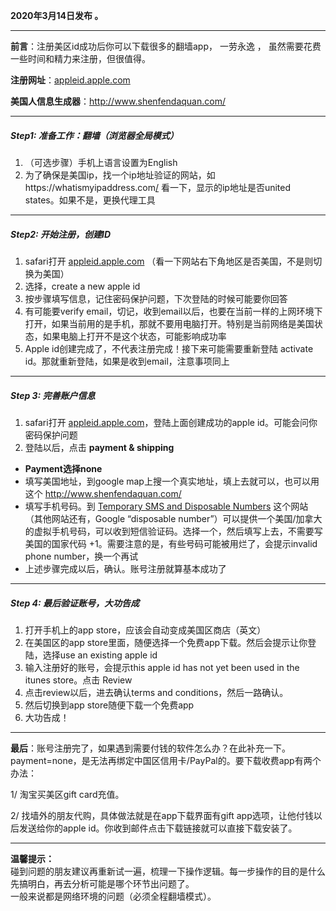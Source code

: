 <!-- wp:paragraph -->
<p><strong>2020年3月14日发布 。 </strong></p>
<!-- /wp:paragraph -->

<!-- wp:separator -->
<hr class="wp-block-separator"/>
<!-- /wp:separator -->

<!-- wp:paragraph -->
<p><strong>前言</strong>：注册美区id成功后你可以下载很多的翻墙app， 一劳永逸 ， 虽然需要花费一些时间和精力来注册，但很值得。</p>
<!-- /wp:paragraph -->

<!-- wp:paragraph -->
<p><strong> 注册网址</strong>：<a href="http://appleid.apple.com ">appleid.apple.com </a></p>
<!-- /wp:paragraph -->

<!-- wp:paragraph -->
<p><strong>美国人信息生成器</strong>：<a href="http://www.shenfendaquan.com/" target="_blank" rel="noreferrer noopener" aria-label="http://www.shenfendaquan.com/（在新窗口打开）">http://www.shenfendaquan.com/</a></p>
<!-- /wp:paragraph -->

<!-- wp:separator -->
<hr class="wp-block-separator"/>
<!-- /wp:separator -->

<!-- wp:heading {"level":5} -->
<h5>Step1: 准备工作：翻墙（浏览器全局模式）</h5>
<!-- /wp:heading -->

<!-- wp:list {"ordered":true} -->
<ol><li>（可选步骤）手机上语言设置为English</li><li>为了确保是美国ip，找一个ip地址验证的网站，如<a href="https://whatismyipaddress.com/" target="_blank" rel="noreferrer noopener" aria-label="￼https://whatismyipaddress.com（在新窗口打开）"><a rel="noreferrer noopener" href="https://link.zhihu.com/?target=https%3A//whatismyipaddress.com/" target="_blank"></a>https://whatismyipaddress.com</a><a href="https://whatismyipaddress.com/">/</a> 看一下，显示的ip地址是否united states。如果不是，更换代理工具</li></ol>
<!-- /wp:list -->

<!-- wp:separator -->
<hr class="wp-block-separator"/>
<!-- /wp:separator -->

<!-- wp:heading {"level":5} -->
<h5>Step2: 开始注册，创建ID</h5>
<!-- /wp:heading -->

<!-- wp:list {"ordered":true} -->
<ol><li>safari打开 <a href="http://appleid.apple.com" target="_blank" rel="noreferrer noopener" aria-label="（在新窗口打开）">appleid.apple.com</a> （看一下网站右下角地区是否美国，不是则切换为美国）</li><li>选择，create a new apple id</li><li>按步骤填写信息，记住密码保护问题，下次登陆的时候可能要你回答</li><li>有可能要verify email，切记，收到email以后，也要在当前一样的上网环境下打开，如果当前用的是手机，那就不要用电脑打开。特别是当前网络是美国状态，如果电脑上打开不是这个状态，可能影响成功率</li><li>Apple id创建完成了，不代表注册完成！接下来可能需要重新登陆 activate id。那就重新登陆，如果是收到email，注意事项同上</li></ol>
<!-- /wp:list -->

<!-- wp:separator -->
<hr class="wp-block-separator"/>
<!-- /wp:separator -->

<!-- wp:heading {"level":5} -->
<h5>Step 3: 完善账户信息</h5>
<!-- /wp:heading -->

<!-- wp:list {"ordered":true} -->
<ol><li>safari打开 <a href="http://appleid.apple.com" target="_blank" rel="noreferrer noopener" aria-label="appleid.apple.com（在新窗口打开）">appleid.apple.com</a>，登陆上面创建成功的apple id。可能会问你密码保护问题</li><li>登陆以后，点击 <strong>payment &amp; shipping</strong></li></ol>
<!-- /wp:list -->

<!-- wp:list -->
<ul><li><strong>Payment选择none</strong></li><li>填写美国地址，到google map上搜一个真实地址，填上去就可以，也可以用这个 <a href="http://www.shenfendaquan.com/ " target="_blank" rel="noreferrer noopener" aria-label="http://www.shenfendaquan.com/ （在新窗口打开）">http://www.shenfendaquan.com/ </a></li><li>填写手机号码。到 <a rel="noreferrer noopener" aria-label="（在新窗口打开）" href="https://smsreceivefree.com/country/usa" target="_blank">Temporary SMS and Disposable Numbers</a> 这个网站（其他网站还有，Google “disposable number”）可以提供一个美国/加拿大的虚拟手机号码，可以收到短信验证码。选择一个，然后填写上去，不需要写美国的国家代码 +1。需要注意的是，有些号码可能被用烂了，会提示invalid phone number，换一个再试</li><li>上述步骤完成以后，确认。账号注册就算基本成功了</li></ul>
<!-- /wp:list -->

<!-- wp:separator -->
<hr class="wp-block-separator"/>
<!-- /wp:separator -->

<!-- wp:heading {"level":5} -->
<h5>Step 4: 最后验证账号，大功告成</h5>
<!-- /wp:heading -->

<!-- wp:list {"ordered":true} -->
<ol><li>打开手机上的app store，应该会自动变成美国区商店（英文）</li><li>在美国区的app store里面，随便选择一个免费app下载。然后会提示让你登陆，选择use an existing apple id</li><li>输入注册好的账号，会提示this apple id has not yet been used in the itunes store。点击 Review</li><li>点击review以后，进去确认terms and conditions，然后一路确认。</li><li>然后切换到app store随便下载一个免费app</li><li>大功告成！</li></ol>
<!-- /wp:list -->

<!-- wp:separator -->
<hr class="wp-block-separator"/>
<!-- /wp:separator -->

<!-- wp:paragraph -->
<p><strong>最后</strong>：账号注册完了，如果遇到需要付钱的软件怎么办？在此补充一下。payment=none，是无法再绑定中国区信用卡/PayPal的。要下载收费app有两个办法：</p>
<!-- /wp:paragraph -->

<!-- wp:paragraph -->
<p>1/ 淘宝买美区gift card充值。</p>
<!-- /wp:paragraph -->

<!-- wp:paragraph -->
<p>2/ 找墙外的朋友代购，具体做法就是在app下载界面有gift app选项，让他付钱以后发送给你的apple id。你收到邮件点击下载链接就可以直接下载安装了。</p>
<!-- /wp:paragraph -->

<!-- wp:separator -->
<hr class="wp-block-separator"/>
<!-- /wp:separator -->

<!-- wp:paragraph -->
<p><strong>温馨提示：</strong><br>碰到问题的朋友建议再重新试一遍，梳理一下操作逻辑。每一步操作的目的是什么先搞明白，再去分析可能是哪个环节出问题了。<br>一般来说都是网络环境的问题（必须全程翻墙模式）。</p>
<!-- /wp:paragraph -->